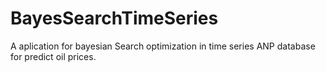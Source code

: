 # BayesSearchTimeSeries
A aplication for bayesian Search optimization in time series ANP database for predict oil prices.
